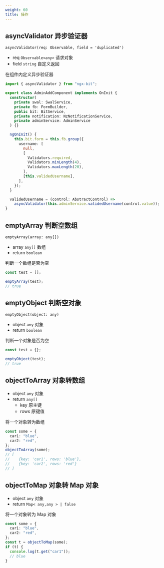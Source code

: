 ```yaml
---
weight: 60
title: 操作
---
```


## asyncValidator 异步验证器

```
asyncValidator(req: Observable, field = 'duplicated')
```

- req `Observable<any>` 请求对象
- field `string` 自定义返回

在组件内定义异步验证器

```typescript
import { asyncValidator } from "ngx-bit";

export class AdminAddComponent implements OnInit {
  constructor(
    private swal: SwalService,
    private fb: FormBuilder,
    public bit: BitService,
    private notification: NzNotificationService,
    private adminService: AdminService
  ) {}

  ngOnInit() {
    this.bit.form = this.fb.group({
      username: [
        null,
        [
          Validators.required,
          Validators.minLength(4),
          Validators.maxLength(20),
        ],
        [this.validedUsername],
      ],
    });
  }

  validedUsername = (control: AbstractControl) =>
    asyncValidator(this.adminService.validedUsername(control.value));
}
```

## emptyArray 判断空数组

```
emptyArray(array: any[])
```

- array `any[]` 数组
- return `boolean`

判断一个数组是否为空

```typescript
const test = [];

emptyArray(test);
// true
```

## emptyObject 判断空对象

```
emptyObject(object: any)
```

- object `any` 对象
- return `boolean`

判断一个对象是否为空

```typescript
const test = {};

emptyObject(test);
// true
```

## objectToArray 对象转数组

- object `any` 对象
- return `any[]`
  - key 原主键
  - rows 原键值

将一个对象转为数组

```typescript
const some = {
  car1: "blue",
  car2: "red",
};
objectToArray(some);
// [
//    {key: 'car1', rows: 'blue'},
//    {key: 'car2', rows: 'red'}
// ]
```

## objectToMap 对象转 Map 对象

- object `any` 对象
- return `Map< any,any > | false`

将一个对象转为 Map 对象

```typescript
const some = {
  car1: "blue",
  car2: "red",
};
const t = objectToMap(some);
if (t) {
  console.log(t.get("car1"));
  // blue
}
```
